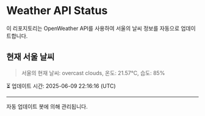 
# Weather API Status

이 리포지토리는 OpenWeather API를 사용하여 서울의 날씨 정보를 자동으로 업데이트합니다.

## 현재 서울 날씨
> 서울의 현재 날씨: overcast clouds, 온도: 21.57°C, 습도: 85%

⏳ 업데이트 시간: 2025-06-09 22:16:16 (UTC)

---
자동 업데이트 봇에 의해 관리됩니다.
